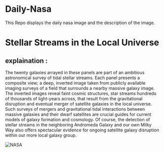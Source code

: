 # Daily-Nasa

This Repo displays the daily nasa image and the description of the image.

<!--NASA-->
# Stellar Streams in the Local Universe
## explaination :

The twenty galaxies arrayed in these panels are part of an ambitious astronomical survey of tidal stellar streams. Each panel presents a composite view; a deep, inverted image taken from publicly available imaging surveys of a field that surrounds a nearby massive galaxy image. The inverted images reveal faint cosmic structures, star streams hundreds of thousands of light-years across, that result from the gravitational disruption and eventual merger of satellite galaxies in the local universe. Such surveys of mergers and gravitational tidal interactions between massive galaxies and their dwarf satellites are crucial guides for current models of galaxy formation and cosmology. Of course, the detection of stellar streams in the neighboring Andromeda Galaxy and our own Milky Way also offers spectacular evidence for ongoing satellite galaxy disruption within our more local galaxy group.

![NASA](https://apod.nasa.gov/apod/image/2409/SSSGreatestHits1024.png)
<!--/NASA-->